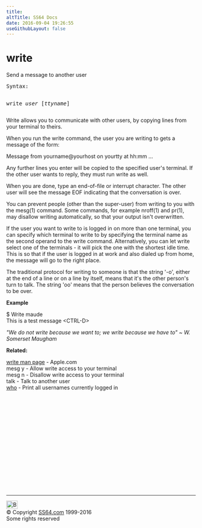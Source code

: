 ```yaml
---
title:
altTitle: SS64 Docs
date: 2016-09-04 19:26:55
useGithubLayout: false
---
```

<!-- #BeginLibraryItem "/Library/head_osx.lbi" --><!-- #EndLibraryItem --><h1>write</h1> 
<p>Send a message to another user </p>
<pre>Syntax:

   write <i>user</i> [<i>ttyname</i>]</pre>
<p> Write allows you to communicate with other users, by copying lines from your terminal to theirs.</p>
<p>When you run the write command, the user you are writing to gets a message of the form:</p>
<p> Message from yourname@yourhost on yourtty at hh:mm ...</p>
<p>Any further lines you enter will be copied to the specified user's terminal. If the other user wants to reply, they must run write as well.</p>
<p>When you are done, type an end-of-file or interrupt character. The other user will see the message EOF indicating that the conversation is over.</p>
<p>You can prevent people (other than the super-user) from writing to you with the mesg(1) command. Some commands, for example nroff(1) and pr(1), may disallow writing automatically, so that your output isn't overwritten.</p>
<p>If the user you want to write to is logged in on more than one terminal, you can specify which terminal to write to by specifying the terminal name as the second operand to the write command. Alternatively, you can let write select one of the terminals - it will pick the one with the shortest idle time. This is so that if the user is logged in at work and also dialed up from home, the message will go to the right place.</p>
<p>The traditional protocol for writing to someone is that the string '-o', either at the end of a line or on a line by itself, means that it's the other person's turn to talk. The string 'oo' means that the person believes the conversation to be over. </p>
<p><b>Example</b></p>
<p class="code">$ Write maude <br>
This is a test message &lt;CTRL-D&gt; </p>
<p class="quote"><i>"We do not write because we want to; we write because we have to" ~ W. Somerset Maugham</i></p>
<p><b>Related:</b></p>
<p><a href="https://developer.apple.com/legacy/library/documentation/Darwin/Reference/ManPages/man1/write.1.html">write man page</a> - Apple.com<br>mesg y - Allow write access to your terminal <br>
mesg n - Disallow write access to your terminal <br>
talk - Talk to another user <br>
<a href="who.html">who</a> - Print all usernames currently logged in</p><!-- #BeginLibraryItem "/Library/foot_osx.lbi" --><p><script async="" src="//pagead2.googlesyndication.com/pagead/js/adsbygoogle.js"></script>
<!-- OSX300 -->
<ins class="adsbygoogle" style="display:inline-block;width:300px;height:250px" data-ad-client="ca-pub-6140977852749469" data-ad-slot="1823340303"></ins>
<script>
(adsbygoogle = window.adsbygoogle || []).push({});
</script></p>
<hr>
<div id="bl" class="footer"><a href="#"><img src="../images/top.png" width="30" height="22" alt="Back to the Top"></a></div>
<div id="br" class="footer, tagline">© Copyright <a href="http://ss64.com/">SS64.com</a> 1999-2016<br>
Some rights reserved</div><!-- #EndLibraryItem -->
